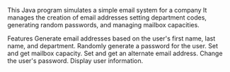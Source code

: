 This Java program simulates a simple email system for a company 
It manages the creation of email addresses
setting department codes, generating random passwords, and managing mailbox capacities.

Features
Generate email addresses based on the user's first name, last name, and department.
Randomly generate a password for the user.
Set and get mailbox capacity.
Set and get an alternate email address.
Change the user's password.
Display user information.
